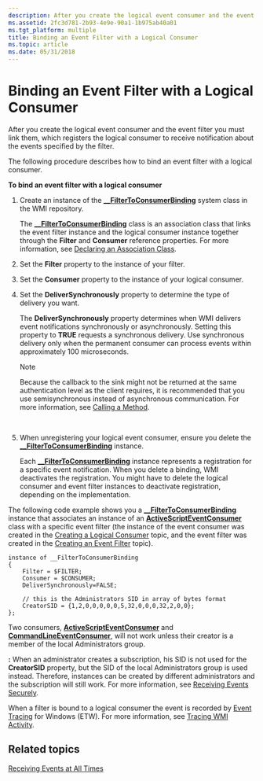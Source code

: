 ```yaml
---
description: After you create the logical event consumer and the event filter you must link them, which registers the logical consumer to receive notification about the events specified by the filter.
ms.assetid: 2fc3d781-2b93-4e9e-90a1-1b975ab40a01
ms.tgt_platform: multiple
title: Binding an Event Filter with a Logical Consumer
ms.topic: article
ms.date: 05/31/2018
---
```


# Binding an Event Filter with a Logical Consumer

After you create the logical event consumer and the event filter you must link them, which registers the logical consumer to receive notification about the events specified by the filter.

The following procedure describes how to bind an event filter with a logical consumer.

**To bind an event filter with a logical consumer**

1.  Create an instance of the [**\_\_FilterToConsumerBinding**](--filtertoconsumerbinding.md) system class in the WMI repository.

    The [**\_\_FilterToConsumerBinding**](--filtertoconsumerbinding.md) class is an association class that links the event filter instance and the logical consumer instance together through the **Filter** and **Consumer** reference properties. For more information, see [Declaring an Association Class](declaring-an-association-class.md).

2.  Set the **Filter** property to the instance of your filter.
3.  Set the **Consumer** property to the instance of your logical consumer.
4.  Set the **DeliverSynchronously** property to determine the type of delivery you want.

    The **DeliverSynchronously** property determines when WMI delivers event notifications synchronously or asynchronously. Setting this property to **TRUE** requests a synchronous delivery. Use synchronous delivery only when the permanent consumer can process events within approximately 100 microseconds.

    > [!Note]  
    > Because the callback to the sink might not be returned at the same authentication level as the client requires, it is recommended that you use semisynchronous instead of asynchronous communication. For more information, see [Calling a Method](calling-a-method.md).

     

5.  When unregistering your logical event consumer, ensure you delete the [**\_\_FilterToConsumerBinding**](--filtertoconsumerbinding.md) instance.

    Each [**\_\_FilterToConsumerBinding**](--filtertoconsumerbinding.md) instance represents a registration for a specific event notification. When you delete a binding, WMI deactivates the registration. You might have to delete the logical consumer and event filter instances to deactivate registration, depending on the implementation.

The following code example shows you a [**\_\_FilterToConsumerBinding**](--filtertoconsumerbinding.md) instance that associates an instance of an [**ActiveScriptEventConsumer**](activescripteventconsumer.md) class with a specific event filter (the instance of the event consumer was created in the [Creating a Logical Consumer](creating-a-logical-consumer.md) topic, and the event filter was created in the [Creating an Event Filter](creating-an-event-filter.md) topic).

``` syntax
instance of __FilterToConsumerBinding
{
    Filter = $FILTER;
    Consumer = $CONSUMER;
    DeliverSynchronously=FALSE;

    // this is the Administrators SID in array of bytes format
    CreatorSID = {1,2,0,0,0,0,0,5,32,0,0,0,32,2,0,0}; 
};
```

Two consumers, [**ActiveScriptEventConsumer**](activescripteventconsumer.md) and [**CommandLineEventConsumer**](commandlineeventconsumer.md), will not work unless their creator is a member of the local Administrators group.

**:** When an administrator creates a subscription, his SID is not used for the **CreatorSID** property, but the SID of the local Administrators group is used instead. Therefore, instances can be created by different administrators and the subscription will still work. For more information, see [Receiving Events Securely](receiving-events-securely.md).

When a filter is bound to a logical consumer the event is recorded by [Event Tracing](/windows/desktop/ETW/event-tracing-portal) for Windows (ETW). For more information, see [Tracing WMI Activity](tracing-wmi-activity.md).

## Related topics

<dl> <dt>

[Receiving Events at All Times](receiving-events-at-all-times.md)
</dt> </dl>

 

 
